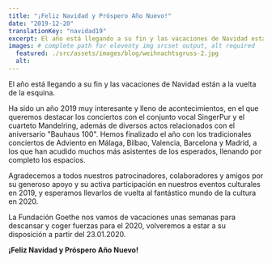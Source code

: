 ```yaml
---
title: "¡Feliz Navidad y Próspero Año Nuevo!"
date: "2019-12-20"
translationKey: "navidad19"
excerpt: El año está llegando a su fin y las vacaciones de Navidad están a la vuelta de la esquina.
images: # complete path for eleventy img srcset output, alt required
  featured: ./src/assets/images/blog/weihnachtsgruss-2.jpg
  alt:
---
```


El año está llegando a su fin y las vacaciones de Navidad están a la vuelta de la esquina.

Ha sido un año 2019 muy interesante y lleno de acontecimientos, en el que queremos destacar los conciertos con el conjunto vocal SingerPur y el cuarteto Mandelring, además de diversos actos relacionados con el aniversario "Bauhaus 100". Hemos finalizado el año con los tradicionales conciertos de Adviento en Málaga, Bilbao, Valencia, Barcelona y Madrid, a los que han acudido muchos más asistentes de los esperados, llenando por completo los espacios.

Agradecemos a todos nuestros patrocinadores, colaboradores y amigos por su generoso apoyo y su activa participación en nuestros eventos culturales en 2019, y esperamos llevarlos de vuelta al fantástico mundo de la cultura en 2020.

La Fundación Goethe nos vamos de vacaciones unas semanas para descansar y coger fuerzas para el 2020, volveremos a estar a su disposición a partir del 23.01.2020.

**¡Feliz Navidad y Próspero Año Nuevo!**
